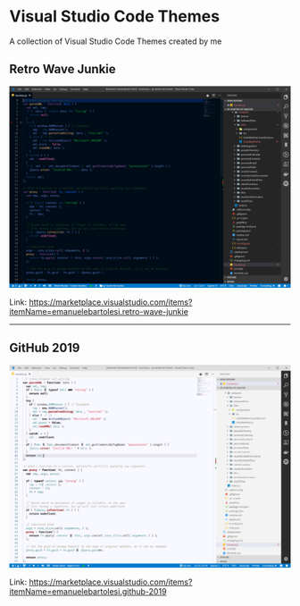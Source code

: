 # Visual Studio Code Themes
A collection of Visual Studio Code Themes created by me

## Retro Wave Junkie

![](https://github.com/kasuken/Visual-Studio-Code-Themes/raw/master/retro-wave-junkie/RetroWaveJunkieMainScreen.jpg)

Link: https://marketplace.visualstudio.com/items?itemName=emanuelebartolesi.retro-wave-junkie

---

## GitHub 2019

![](https://github.com/kasuken/Visual-Studio-Code-Themes/raw/master/github-2019/GitHub2019MainScreen.PNG)

Link: https://marketplace.visualstudio.com/items?itemName=emanuelebartolesi.github-2019

